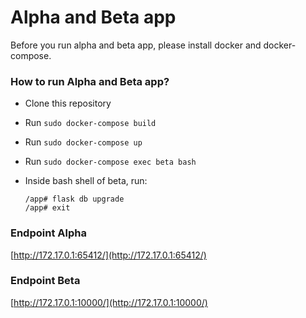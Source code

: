 # Alpha and Beta app #

Before you run alpha and beta app, please install docker and docker-compose.

### How to run Alpha and Beta app? ###

* Clone this repository
* Run `sudo docker-compose build`
* Run `sudo docker-compose up`
* Run `sudo docker-compose exec beta bash`
* Inside bash shell of beta, run:

  ```
  /app# flask db upgrade
  /app# exit
  ```
### Endpoint Alpha ###

  [http://172.17.0.1:65412/](http://172.17.0.1:65412/)
### Endpoint Beta ###

  [http://172.17.0.1:10000/](http://172.17.0.1:10000/)
